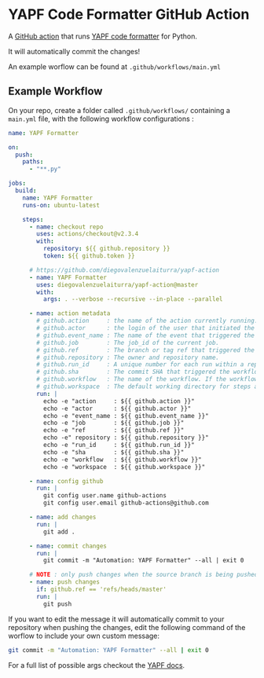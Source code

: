 # YAPF Code Formatter GitHub Action

A [GitHub action](https://github.com/diegovalenzuelaiturra/yapf-action) that runs [YAPF code formatter](https://github.com/google/yapf) for Python.

It will automatically commit the changes!

An example worflow can be found at `.github/workflows/main.yml`

## Example Workflow

On your repo, create a folder called `.github/workflows/` containing a `main.yml` file, with the following workflow configurations :

```yaml
name: YAPF Formatter

on:
  push:
    paths:
      - "**.py"

jobs:
  build:
    name: YAPF Formatter
    runs-on: ubuntu-latest

    steps:
      - name: checkout repo
        uses: actions/checkout@v2.3.4
        with:
          repository: ${{ github.repository }}
          token: ${{ github.token }}

      # https://github.com/diegovalenzuelaiturra/yapf-action
      - name: YAPF Formatter
        uses: diegovalenzuelaiturra/yapf-action@master
        with:
          args: . --verbose --recursive --in-place --parallel

      - name: action metadata
        # github.action     : the name of the action currently running.
        # github.actor      : the login of the user that initiated the workflow run.
        # github.event_name : The name of the event that triggered the workflow run.
        # github.job        : The job_id of the current job.
        # github.ref        : The branch or tag ref that triggered the workflow run.
        # github.repository : The owner and repository name.
        # github.run_id     : A unique number for each run within a repository. This number does not change if you re-run the workflow run.
        # github.sha        : The commit SHA that triggered the workflow run.
        # github.workflow   : The name of the workflow. If the workflow file doesn't specify a name, the value of this property is the full path of the workflow file in the repository.
        # github.workspace  : The default working directory for steps and the default location of your repository when using the checkout action.
        run: |
          echo -e "action     : ${{ github.action }}"
          echo -e "actor      : ${{ github.actor }}"
          echo -e "event_name : ${{ github.event_name }}"
          echo -e "job        : ${{ github.job }}"
          echo -e "ref        : ${{ github.ref }}"
          echo -e" repository : ${{ github.repository }}"
          echo -e "run_id     : ${{ github.run_id }}"
          echo -e "sha        : ${{ github.sha }}"
          echo -e "workflow   : ${{ github.workflow }}"
          echo -e "workspace  : ${{ github.workspace }}"

      - name: config github
        run: |
          git config user.name github-actions
          git config user.email github-actions@github.com

      - name: add changes
        run: |
          git add .

      - name: commit changes
        run: |
          git commit -m "Automation: YAPF Formatter" --all | exit 0

      # NOTE : only push changes when the source branch is being pushed to master (target branch)
      - name: push changes
        if: github.ref == 'refs/heads/master'
        run: |
          git push
```

If you want to edit the message it will automatically commit to your repository when pushing the changes, edit the following command of the worflow to include your own custom message:

```bash
git commit -m "Automation: YAPF Formatter" --all | exit 0
```

For a full list of possible args checkout the [YAPF docs](https://github.com/google/yapf#Usage).
